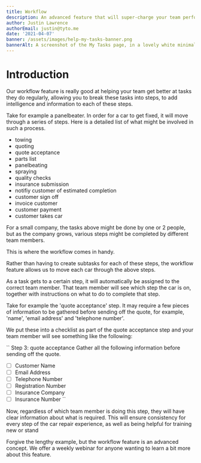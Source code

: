 ```yaml
---
title: Workflow
description: An advanced feature that will super-charge your team performance.
author: Justin Lawrence
authorEmail: justin@tyto.me
date: '2021-04-07'
banner: /assets/images/help-my-tasks-banner.png
bannerAlt: A screenshot of the My Tasks page, in a lovely white minimalist theme
---
```


# Introduction

Our workflow feature is really good at helping your team get better at tasks they do regularly, allowing you to break these tasks into steps, to add intelligence and information to each of these steps.

Take for example a panelbeater. In order for a car to get fixed, it will move through a series of steps. Here is a detailed list of what might be involved in such a process.

- towing
- quoting
- quote acceptance
- parts list
- panelbeating
- spraying
- quality checks
- insurance submission
- notifiy customer of estimated completion
- customer sign off
- invoice customer
- customer payment
- customer takes car

For a small company, the tasks above might be done by one or 2 people, but as the company grows, various steps might be completed by different team members.

This is where the workflow comes in handy.

Rather than having to create subtasks for each of these steps, the workflow feature allows us to move each car through the above steps.

As a task gets to a certain step, it will automatically be assigned to the correct team member. That team member will see which step the car is on, together with instructions on what to do to complete that step.

Take for example the 'quote acceptance' step. It may require a few pieces of information to be gathered before sending off the quote, for example, 'name', 'email address' and 'telephone number'.

We put these into a checklist as part of the quote acceptance step and your team member will see something like the following:

``
Step 3: quote acceptance
Gather all the following information before sending off the quote.

- [ ] Customer Name
- [ ] Email Address
- [ ] Telephone Number
- [ ] Registration Number
- [ ] Insurance Company
- [ ] Insurance Number
      ``

Now, regardless of which team member is doing this step, they will have clear information about what is required. This will ensure consistency for every step of the car repair experience, as well as being helpful for training new or stand

Forgive the lengthy example, but the workflow feature is an advanced concept. We offer a weekly webinar for anyone wanting to learn a bit more about this feature.
